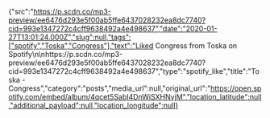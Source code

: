 {"src":"https://p.scdn.co/mp3-preview/ee6476d293e5f00ab5ffe6437028232ea8dc7740?cid=993e1347272c4cff9638492a4e498637","date":"2020-01-27T13:01:24.000Z","slug":null,"tags":["spotify","Toska","Congress"],"text":"Liked Congress from Toska on Spotify\n\nhttps://p.scdn.co/mp3-preview/ee6476d293e5f00ab5ffe6437028232ea8dc7740?cid=993e1347272c4cff9638492a4e498637","type":"spotify_like","title":"Toska - Congress","category":"posts","media_url":null,"original_url":"https://open.spotify.com/embed/album/4qcet5SabI4DnWiSXHNvjM","location_latitude":null,"additional_payload":null,"location_longitude":null}